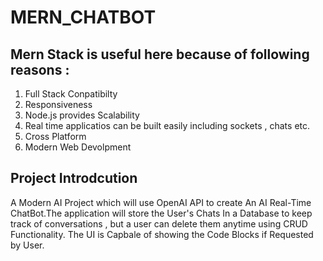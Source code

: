 # MERN_CHATBOT
## Mern Stack is useful here because of following reasons :
1. Full Stack Conpatibilty
2. Responsiveness
3. Node.js provides Scalability
4. Real time applicatios can be built easily including sockets , chats etc.
5. Cross Platform
6. Modern Web Devolpment  

## Project Introdcution
A Modern AI Project which will use OpenAI API to create An AI Real-Time ChatBot.The application will store the User's Chats In a Database to keep track of conversations , but a user can delete them anytime using CRUD Functionality. The UI is Capbale of showing the Code Blocks if Requested by User. 
